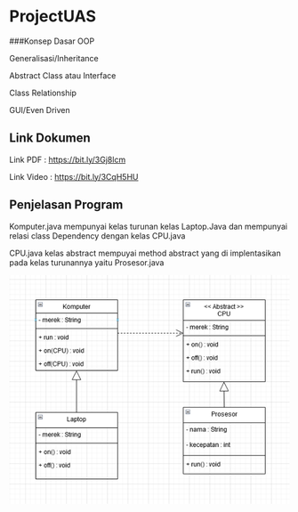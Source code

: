 # ProjectUAS

###Konsep Dasar OOP

Generalisasi/Inheritance

Abstract Class atau Interface

Class Relationship

GUI/Even Driven


## Link Dokumen

Link PDF   : https://bit.ly/3Gj8lcm

Link Video : https://bit.ly/3CqH5HU


## Penjelasan Program

Komputer.java mempunyai kelas turunan kelas Laptop.Java dan mempunyai relasi class Dependency dengan kelas CPU.java

CPU.java kelas abstract mempuyai method abstract yang di implentasikan pada kelas turunannya yaitu Prosesor.java

![Gambar 1](Screenshot/ss.png)
